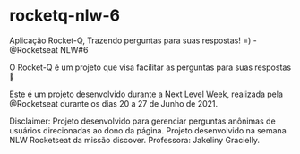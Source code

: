 # rocketq-nlw-6

Aplicação Rocket-Q, Trazendo perguntas para suas respostas! =) - @Rocketseat NLW#6

O Rocket-Q é um projeto que visa facilitar as perguntas para suas respostas 💜

Este é um projeto desenvolvido durante a Next Level Week, realizada pela @Rocketseat durante os dias 20 a 27 de Junho de 2021.

Disclaimer: Projeto desenvolvido para gerenciar perguntas anônimas de usuários direcionadas ao dono da página. Projeto desenvolvido na semana NLW Rocketseat da missão discover. Professora: Jakeliny Gracielly.